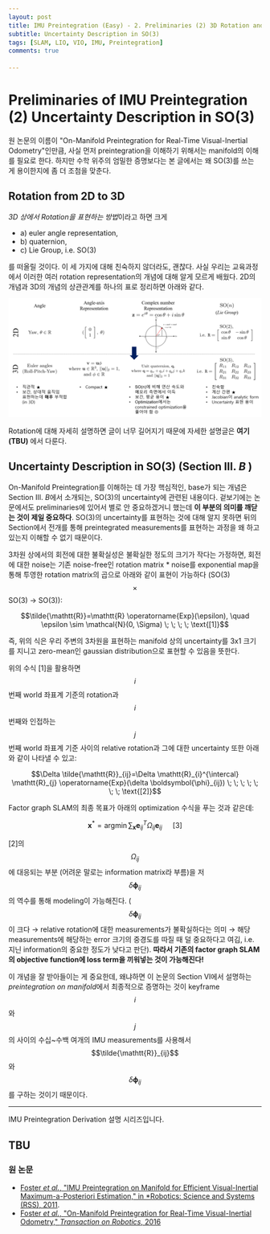 ```yaml
---
layout: post
title: IMU Preintegration (Easy) - 2. Preliminaries (2) 3D Rotation and Uncertainty
subtitle: Uncertainty Description in SO(3)
tags: [SLAM, LIO, VIO, IMU, Preintegration]
comments: true

---
```


# Preliminaries of IMU Preintegration (2) Uncertainty Description in SO(3)

원 논문의 이름이 "On-Manifold Preintegration for Real-Time
Visual-Inertial Odometry"인만큼, 사실 
먼저 preintegration을 이해하기 위해서는 manifold의 이해를 필요로 한다. 하지만 수학 위주의 엄밀한 증명보다는 본 글에서는 왜 SO(3)를 쓰는 게 용이한지에 좀 더 조첨을 맞춘다.

## Rotation from 2D to 3D

*3D 상에서 Rotation을 표현하는 방법*이라고 하면 크게 
* a) euler angle representation, 
* b) quaternion, 
* c) Lie Group, i.e. SO(3)
  
를 떠올릴 것이다. 이 세 가지에 대해 친숙하지 않더라도, 괜찮다. 사실 우리는 교육과정에서 이러한 여러 rotation representation의 개념에 대해 알게 모르게 배웠다. 2D의 개념과 3D의 개념의 상관관계를 하나의 표로 정리하면 아래와 같다.

![](/img/rotation/overview_v2.png)

Rotation에 대해 자세히 설명하면 글이 너무 길어지기 때문에 자세한 설명글은 **여기(TBU)** 에서 다룬다.


## Uncertainty Description in SO(3) (Section Ⅲ. *B* ) 

On-Manifold Preintegration를 이해하는 데 가장 핵심적인, base가 되는 개념은 Section Ⅲ. *B*에서 소개되는, SO(3)의 uncertainty에 관련된 내용이다. 겉보기에는 논문에서도 preliminaries에 있어서 별로 안 중요하겠거니 했는데 **이 부분의 의미를 깨닫는 것이 제일 중요하다**. SO(3)의 uncertainty를 표현하는 것에 대해 알지 못하면 뒤의 Section에서 전개를 통해 preintegrated measurements를 표현하는 과정을 왜 하고 있는지 이해할 수 없기 때문이다.

3차원 상에서의 회전에 대한 불확실성은 불확실한 정도의 크기가 작다는 가정하면, 회전에 대한 noise는 기존 noise-free인  rotation matrix * noise를 exponential map을 통해 투영한 rotation matrix의 곱으로 아래와 같이 표현이 가능하다 (SO(3) $$ \times $$ SO(3) → SO(3)):

$$\tilde{\mathtt{R}}=\mathtt{R} \operatorname{Exp}(\epsilon), \quad \epsilon \sim \mathcal{N}(0, \Sigma) \; \; \; \; \text{[1]}$$ 

즉, 위의 식은 우리 주변의 3차원을 표현하는 manifold 상의 uncertainty를 3x1 크기를 지니고 zero-mean인 gaussian distribution으로 표현할 수 있음을 뜻한다.  

위의 수식 [1]을 활용하면 $$ i $$ 번째 world 좌표계 기준의 rotation과 $$i$$ 번째와 인접하는 $$j$$ 번째 world 좌표계 기준 사이의 relative rotation과 그에 대한 uncertainty 또한 아래와 같이 나타낼 수 있고: 

$$\Delta \tilde{\mathtt{R}}_{ij}=\Delta \mathtt{R}_{i}^{\intercal} \mathtt{R}_{j} \operatorname{Exp}(\delta \boldsymbol{\phi}_{ij}) \; \;  \; \; \; \; \; \text{[2]}$$ 

Factor graph SLAM의 최종 목표가 아래의 optimization 수식을 푸는 것과 같은데:

$$\mathbf{x}^{*}=\operatorname{argmin} \sum_{\mathbf{x}} \mathbf{e}_{i j}^{T} {\Omega}_{i j} \mathbf{e}_{i j} \; \; \; \; \;  \; \text{[3]}$$

[2]의 $$\Omega_{ij}$$에 대응되는 부분 (어려운 말로는 information matrix라 부름)을 저 $$\delta \boldsymbol{\phi}_{ij}$$의 역수를 통해 modeling이 가능해진다. ($$\delta \boldsymbol{\phi}_{ij}$$이 크다 → relative rotation에 대한 measurements가 불확실하다는 의미 → 해당 measurements에 해당하는 error 크기의 중경도를 따질 때 덜 중요하다고 여김, i.e. 지닌 information의 중요한 정도가 낮다고 판단). **따라서 기존의 factor graph SLAM의 objective function에 loss term을 끼워넣는 것이 가능해진다!**



이 개념을 잘 받아들이는 게 중요한데, 왜냐하면 이 논문의 Section Ⅵ에서 설명하는 *preintegration on manifold*에서 최종적으로 증명하는 것이 keyframe $$i$$와 $$j$$의 사이의 수십~수백 여개의 IMU measurements를 사용해서 $$\tilde{\mathtt{R}}_{ij}$$와 $$\delta \boldsymbol{\phi}_{ij}$$를 구하는 것이기 때문이다.


---

IMU Preintegration Derivation 설명 시리즈입니다.

TBU
---


### 원 논문

* [Foster *et al.*, "IMU Preintegration on Manifold for Efficient
Visual-Inertial Maximum-a-Posteriori Estimation," in *Robotics: Science and Systems (RSS), 2011](http://www.roboticsproceedings.org/rss11/p06.pdf).
* [Foster *et al.*, "On-Manifold Preintegration for Real-Time
Visual-Inertial Odometry," *Transaction on Robotics*, 2016](https://rpg.ifi.uzh.ch/docs/TRO16_forster.pdf)